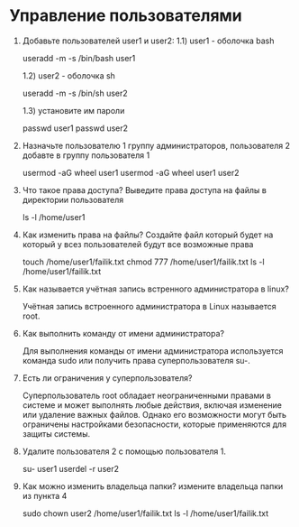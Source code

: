 # Управление пользователями

1) Добавьте пользователей user1 и user2:
    1.1) user1 - оболочка bash

    useradd -m -s /bin/bash user1

    1.2) user2 - оболочка sh

    useradd -m -s /bin/sh user2

    1.3) установите им пароли

    passwd user1
    passwd user2

2) Назначьте пользователю 1 группу администраторов, пользователя 2 добавте в группу пользователя 1

    usermod -aG wheel user1
    usermod -aG wheel user1 user2

3) Что такое права доступа? Выведите права доступа на файлы в директории пользователя

    ls -l /home/user1

4) Как изменить права на файлы? Создайте файл который будет на который у всез пользователей будут все возможные права

    touch /home/user1/failik.txt
    chmod 777 /home/user1/failik.txt
    ls -l /home/user1/failik.txt

5) Как называется учётная запись встренного администратора в linux?

    Учётная запись встроенного администратора в Linux называется root.

6) Как выполнить команду от имени администратора?

    Для выполнения команды от имени администратора используется команда sudo или получить права суперпользователя su-.

7) Есть ли ограничения у суперпользователя?

    Суперпользователь root обладает неограниченными правами в системе и может выполнять любые действия, включая изменение или удаление важных файлов. Однако его возможности могут быть ограничены настройками безопасности, которые применяются для защиты системы.

8) Удалите пользователя 2 с помощью пользователя 1.

    su- user1
    userdel -r user2

9) Как можно изменить владельца папки? измените владельца папки из пункта 4

    sudo chown user2 /home/user1/failik.txt
    ls -l /home/user1/failik.txt